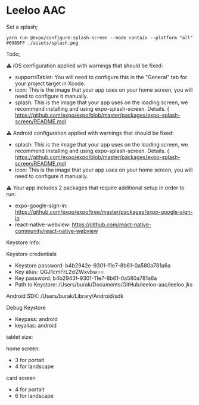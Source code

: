 # Leeloo AAC

Set a splash;
```
yarn run @expo/configure-splash-screen --mode contain --platform "all" #6989FF ./assets/splash.png
```

Todo;

⚠️  iOS configuration applied with warnings that should be fixed:
- supportsTablet: You will need to configure this in the "General" tab for your project target in Xcode.
- icon: This is the image that your app uses on your home screen, you will need to configure it manually.
- splash: This is the image that your app uses on the loading screen, we recommend installing and using expo-splash-screen. Details. (​https://github.com/expo/expo/blob/master/packages/expo-splash-screen/README.md​)

⚠️  Android configuration applied with warnings that should be fixed:
- splash: This is the image that your app uses on the loading screen, we recommend installing and using expo-splash-screen. Details. (​https://github.com/expo/expo/blob/master/packages/expo-splash-screen/README.md​)
- icon: This is the image that your app uses on your home screen, you will need to configure it manually.

⚠️  Your app includes 2 packages that require additional setup in order to run:
- expo-google-sign-in: https://github.com/expo/expo/tree/master/packages/expo-google-sign-in
- react-native-webview: https://github.com/react-native-community/react-native-webview


Keystore Info:

Keystore credentials
- Keystore password: b4b2942e-9301-11e7-8b61-0a580a781a6a
- Key alias:         QGJ1cmFrL2xlZWxvbw==
- Key password:      b4b2943f-9301-11e7-8b61-0a580a781a6a
- Path to Keystore:  /Users/burak/Documents/GitHub/leeloo-aac/leeloo.jks

Android SDK: /Users/burak/Library/Android/sdk

Debug Keystore
- Keypass: android
- keyalias: android


tablet size:

home screen:
- 3 for portait
- 4 for landscape

card screen
- 4 for portait
- 6 for landscape
